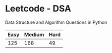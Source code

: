 # Leetcode - DSA

Data Structure and Algorithm Questions in Python

| Easy   |  Medium  | Hard |
|--------|----------|------|
|   125  |    168   |  49  |
